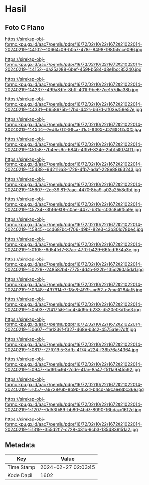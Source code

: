 # Hasil

## Foto C Plano

https://sirekap-obj-formc.kpu.go.id/aac7/pemilu/pdpr/16/72/02/10/22/1672021022014-20240219-144102--10664c09-b0a7-478e-8498-198f59cce096.jpg

https://sirekap-obj-formc.kpu.go.id/aac7/pemilu/pdpr/16/72/02/10/22/1672021022014-20240219-144152--da25a088-6bef-459f-b584-d8e1bcc85240.jpg

https://sirekap-obj-formc.kpu.go.id/aac7/pemilu/pdpr/16/72/02/10/22/1672021022014-20240219-144237--499a8dfe-8bff-401f-9be6-7ce157dba38b.jpg

https://sirekap-obj-formc.kpu.go.id/aac7/pemilu/pdpr/16/72/02/10/22/1672021022014-20240219-144331--b658625b-17bd-442a-b67d-af03ea59e57e.jpg

https://sirekap-obj-formc.kpu.go.id/aac7/pemilu/pdpr/16/72/02/10/22/1672021022014-20240219-144544--7ed8a2f2-99ca-41c3-8305-d57895f2d0f5.jpg

https://sirekap-obj-formc.kpu.go.id/aac7/pemilu/pdpr/16/72/02/10/22/1672021022014-20240219-145158--7b4eea9c-684b-43b9-824e-2bb150074f11.jpg

https://sirekap-obj-formc.kpu.go.id/aac7/pemilu/pdpr/16/72/02/10/22/1672021022014-20240219-145438--942116a3-1729-4fb7-adaf-228e88863243.jpg

https://sirekap-obj-formc.kpu.go.id/aac7/pemilu/pdpr/16/72/02/10/22/1672021022014-20240219-145607--2ec39f81-7aac-4470-8ba9-a02a25b8dfbf.jpg

https://sirekap-obj-formc.kpu.go.id/aac7/pemilu/pdpr/16/72/02/10/22/1672021022014-20240219-145734--3bf6e8f8-c0ae-4477-b31c-c03c8b6f5a9e.jpg

https://sirekap-obj-formc.kpu.go.id/aac7/pemilu/pdpr/16/72/02/10/22/1672021022014-20240219-145845--ccd687bc-f706-49b7-82e3-c3b301d78be4.jpg

https://sirekap-obj-formc.kpu.go.id/aac7/pemilu/pdpr/16/72/02/10/22/1672021022014-20240219-150105--6d54fef7-87ac-47f0-b429-66fcdf634a3e.jpg

https://sirekap-obj-formc.kpu.go.id/aac7/pemilu/pdpr/16/72/02/10/22/1672021022014-20240219-150229--248582b4-7775-4d4b-922b-135d260a5da1.jpg

https://sirekap-obj-formc.kpu.go.id/aac7/pemilu/pdpr/16/72/02/10/22/1672021022014-20240219-150348--497914e7-18c8-493b-ad52-c2eac0284af5.jpg

https://sirekap-obj-formc.kpu.go.id/aac7/pemilu/pdpr/16/72/02/10/22/1672021022014-20240219-150503--2f417f46-1cc4-4d9b-b233-d520e03d15e3.jpg

https://sirekap-obj-formc.kpu.go.id/aac7/pemilu/pdpr/16/72/02/10/22/1672021022014-20240219-150607--f1e1236f-f327-468e-b3c2-4575a1e67dff.jpg

https://sirekap-obj-formc.kpu.go.id/aac7/pemilu/pdpr/16/72/02/10/22/1672021022014-20240219-150817--27f019f5-3dfb-4f74-a224-f36b76a84364.jpg

https://sirekap-obj-formc.kpu.go.id/aac7/pemilu/pdpr/16/72/02/10/22/1672021022014-20240219-150947--bd915c94-2cde-41ae-8a47-f511a9745592.jpg

https://sirekap-obj-formc.kpu.go.id/aac7/pemilu/pdpr/16/72/02/10/22/1672021022014-20240219-151057--a9728e6b-8b9b-452d-b4cd-a9caee8bc36e.jpg

https://sirekap-obj-formc.kpu.go.id/aac7/pemilu/pdpr/16/72/02/10/22/1672021022014-20240219-151207--0d53fb89-bb80-4bd8-8090-16bdaac1612d.jpg

https://sirekap-obj-formc.kpu.go.id/aac7/pemilu/pdpr/16/72/02/10/22/1672021022014-20240219-151319--355d2ff7-c728-431b-9cb3-1354839151a2.jpg


## Metadata

| Key        | Value               |
| ---------- | ------------------- |
| Time Stamp | 2024-02-27 02:03:45 |
| Kode Dapil | 1602                |



